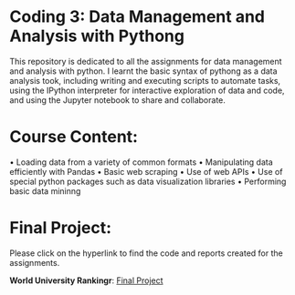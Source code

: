 # Coding 3: Data Management and Analysis with Pythong

This repository is dedicated to all the assignments for data management and analysis with python. I learnt the basic syntax of pythong as a data analysis took, including writing and executing scripts to automate tasks, using the IPython interpreter for interactive exploration of data and
code, and using the Jupyter notebook to share and collaborate.

# Course Content:

• Loading data from a variety of common formats
• Manipulating data efficiently with Pandas
• Basic web scraping
• Use of web APIs
• Use of special python packages such as data visualization libraries
• Performing basic data mininng

# Final Project:

Please click on the hyperlink to find the code and reports created for the assignments.

**World University Rankingr**: [Final Project](https://github.com/nawalhasan/Data-Management-and-Analysis-with-Python)

